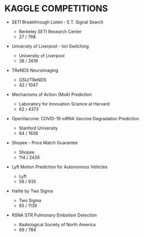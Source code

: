 # KAGGLE COMPETITIONS

- SETI Breakthrough Listen - E.T. Signal Search
    - Berkeley SETI Research Center
    - 27 / 768 
    
- University of Liverpool - Ion Switching
    - University of Liverpool
    - 38 / 2618
 
- TReNDS Neuroimaging
    - GSU/TReNDS
    - 42 / 1047
    
- Mechanisms of Action (MoA) Prediction
    - Laboratory for Innovation Science at Harvard
    - 62 / 4373

- OpenVaccine: COVID-19 mRNA Vaccine Degradation Prediction
    - Stanford University
    - 64 / 1636
    
- Shopee - Price Match Guarantee
    - Shopee
    - 114 / 2426 

- Lyft Motion Prediction for Autonomous Vehicles
    - Lyft
    - 56 / 935


- Halite by Two Sigma
    - Two Sigma
    - 65 / 1139 


- RSNA STR Pulmonary Embolism Detection
    - Radiological Society of North America
    - 69 / 784
